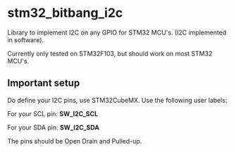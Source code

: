 # stm32_bitbang_i2c
Library to implement I2C on any GPIO for STM32 MCU's. (I2C implemented in software).

Currently only tested on STM32F103, but should work on most STM32 MCU's.

## Important setup
Do define your I2C pins, use STM32CubeMX.
Use the following user labels:

For your SCL pin: **SW_I2C_SCL**

For your SDA pin: **SW_I2C_SDA**

The pins should be Open Drain and Pulled-up.
